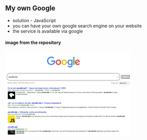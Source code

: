 ## My own Google

* solution - JavaScript
* you can have your own google search engine on your website
* the service is available via google

#### image from the repository

<img src="screen.png" alt="google img" width="400"/>









